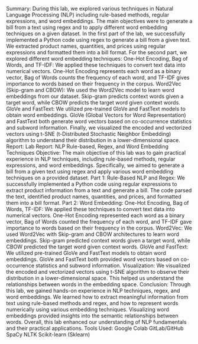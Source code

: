 
Summary:
During this lab, we explored various techniques in Natural Language Processing (NLP) including rule-based methods, regular expressions, and word embeddings. The main objectives were to generate a bill from a text using regex and to apply different word embedding techniques on a given dataset.
In the first part of the lab, we successfully implemented a Python code using regex to generate a bill from a given text. We extracted product names, quantities, and prices using regular expressions and formatted them into a bill format.
For the second part, we explored different word embedding techniques:
One-Hot Encoding, Bag of Words, and TF-IDF:
We applied these techniques to convert text data into numerical vectors.
One-Hot Encoding represents each word as a binary vector, Bag of Words counts the frequency of each word, and TF-IDF gives importance to words based on their frequency in the corpus.
Word2Vec (Skip-gram and CBOW):
We used the Word2Vec model to learn word embeddings from our dataset.
Skip-gram predicts context words given a target word, while CBOW predicts the target word given context words.
GloVe and FastText:
We utilized pre-trained GloVe and FastText models to obtain word embeddings.
GloVe (Global Vectors for Word Representation) and FastText both generate word vectors based on co-occurrence statistics and subword information.
Finally, we visualized the encoded and vectorized vectors using t-SNE (t-Distributed Stochastic Neighbor Embedding) algorithm to understand their distribution in a lower-dimensional space.
Report:
Lab Report: NLP Rule-based, Regex, and Word Embedding Techniques
Objective:
The main objective of this lab was to gain practical experience in NLP techniques, including rule-based methods, regular expressions, and word embeddings. Specifically, we aimed to generate a bill from a given text using regex and apply various word embedding techniques on a provided dataset.
Part 1: Rule-Based NLP and Regex:
We successfully implemented a Python code using regular expressions to extract product information from a text and generate a bill. The code parsed the text, identified product names, quantities, and prices, and formatted them into a bill format.
Part 2: Word Embedding:
One-Hot Encoding, Bag of Words, TF-IDF:
We applied these techniques to convert text data into numerical vectors.
One-Hot Encoding represented each word as a binary vector, Bag of Words counted the frequency of each word, and TF-IDF gave importance to words based on their frequency in the corpus.
Word2Vec:
We used Word2Vec with Skip-gram and CBOW architectures to learn word embeddings.
Skip-gram predicted context words given a target word, while CBOW predicted the target word given context words.
GloVe and FastText:
We utilized pre-trained GloVe and FastText models to obtain word embeddings.
GloVe and FastText both provided word vectors based on co-occurrence statistics and subword information.
Visualization:
We visualized the encoded and vectorized vectors using t-SNE algorithm to observe their distribution in a lower-dimensional space. This helped us understand the relationships between words in the embedding space.
Conclusion:
Through this lab, we gained hands-on experience in NLP techniques, regex, and word embeddings. We learned how to extract meaningful information from text using rule-based methods and regex, and how to represent words numerically using various embedding techniques. Visualizing word embeddings provided insights into the semantic relationships between words. Overall, this lab enhanced our understanding of NLP fundamentals and their practical applications.
Tools Used:
Google Colab
GitLab/GitHub
SpaCy
NLTK
Scikit-learn (Sklearn)

